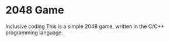 # 2048 Game
Inclusive coding
This is a simple 2048 game, written in the C/C++ programming language. 

